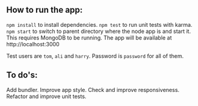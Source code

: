 ## How to run the app:

`npm install` to install dependencies.
`npm test` to run unit tests with karma.
`npm start` to switch to parent directory where the node app is and start it. This requires MongoDB to be running.
The app will be available at http://localhost:3000

Test users are `tom`, `ali` and `harry`.
Password is `password` for all of them.

## To do's:

Add bundler.
Improve app style.
Check and improve responsiveness.
Refactor and improve unit tests.
